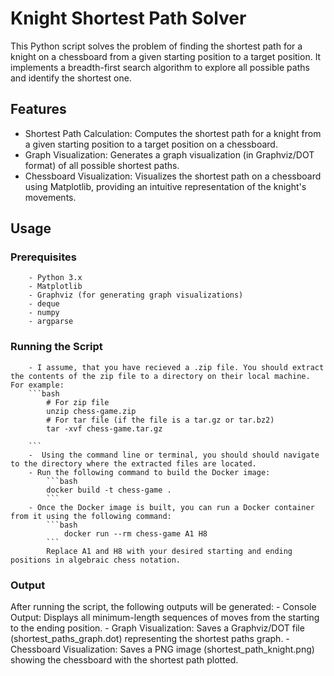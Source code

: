# Knight Shortest Path Solver

This Python script solves the problem of finding the shortest path for a knight on a chessboard from a given starting position to a target position. It implements a breadth-first search algorithm to explore all possible paths and identify the shortest one.

## Features

-   Shortest Path Calculation: Computes the shortest path for a knight from a given starting position to a target position on a chessboard.
-   Graph Visualization: Generates a graph visualization (in Graphviz/DOT format) of all possible shortest paths.
-   Chessboard Visualization: Visualizes the shortest path on a chessboard using Matplotlib, providing an intuitive representation of the knight's movements.

##  Usage

### Prerequisites
        - Python 3.x
        - Matplotlib
        - Graphviz (for generating graph visualizations)
        - deque
        - numpy
        - argparse

### Running the Script
        - I assume, that you have recieved a .zip file. You should extract the contents of the zip file to a directory on their local machine. For example: 
        ```bash
            # For zip file
            unzip chess-game.zip
            # For tar file (if the file is a tar.gz or tar.bz2)
            tar -xvf chess-game.tar.gz
        
        ```
        -  Using the command line or terminal, you should should navigate to the directory where the extracted files are located.
        - Run the following command to build the Docker image:
            ```bash
            docker build -t chess-game .
            ```
        - Once the Docker image is built, you can run a Docker container from it using the following command:
            ```bash
                docker run --rm chess-game A1 H8
            ```
            Replace A1 and H8 with your desired starting and ending positions in algebraic chess notation.
### Output
After running the script, the following outputs will be generated:
    - Console Output: Displays all minimum-length sequences of moves from the starting to the ending position.
    - Graph Visualization: Saves a Graphviz/DOT file (shortest_paths_graph.dot) representing the shortest paths graph.
    - Chessboard Visualization: Saves a PNG image (shortest_path_knight.png) showing the chessboard with the shortest path plotted.
